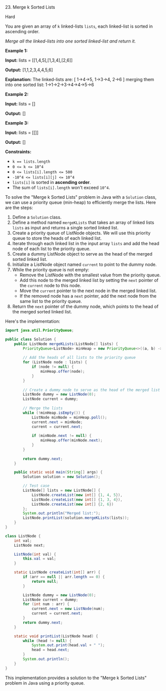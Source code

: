 23\. Merge k Sorted Lists

Hard

You are given an array of `k` linked-lists `lists`, each linked-list is sorted in ascending order.

_Merge all the linked-lists into one sorted linked-list and return it._

**Example 1:**

**Input:** lists = [[1,4,5],[1,3,4],[2,6]]

**Output:** [1,1,2,3,4,4,5,6]

**Explanation:** The linked-lists are: [ 1->4->5, 1->3->4, 2->6 ] merging them into one sorted list: 1->1->2->3->4->4->5->6 

**Example 2:**

**Input:** lists = []

**Output:** [] 

**Example 3:**

**Input:** lists = [[]]

**Output:** [] 

**Constraints:**

*   `k == lists.length`
*   `0 <= k <= 10^4`
*   `0 <= lists[i].length <= 500`
*   `-10^4 <= lists[i][j] <= 10^4`
*   `lists[i]` is sorted in **ascending order**.
*   The sum of `lists[i].length` won't exceed `10^4`.

To solve the "Merge k Sorted Lists" problem in Java with a `Solution` class, we can use a priority queue (min-heap) to efficiently merge the lists. Here are the steps:

1. Define a `Solution` class.
2. Define a method named `mergeKLists` that takes an array of linked lists `lists` as input and returns a single sorted linked list.
3. Create a priority queue of ListNode objects. We will use this priority queue to store the heads of each linked list.
4. Iterate through each linked list in the input array `lists` and add the head node of each list to the priority queue.
5. Create a dummy ListNode object to serve as the head of the merged sorted linked list.
6. Initialize a ListNode object named `current` to point to the dummy node.
7. While the priority queue is not empty:
   - Remove the ListNode with the smallest value from the priority queue.
   - Add this node to the merged linked list by setting the `next` pointer of the `current` node to this node.
   - Move the `current` pointer to the next node in the merged linked list.
   - If the removed node has a `next` pointer, add the next node from the same list to the priority queue.
8. Return the `next` pointer of the dummy node, which points to the head of the merged sorted linked list.

Here's the implementation:

```java
import java.util.PriorityQueue;

public class Solution {
    public ListNode mergeKLists(ListNode[] lists) {
        PriorityQueue<ListNode> minHeap = new PriorityQueue<>((a, b) -> a.val - b.val);
        
        // Add the heads of all lists to the priority queue
        for (ListNode node : lists) {
            if (node != null) {
                minHeap.offer(node);
            }
        }
        
        // Create a dummy node to serve as the head of the merged list
        ListNode dummy = new ListNode(0);
        ListNode current = dummy;
        
        // Merge the lists
        while (!minHeap.isEmpty()) {
            ListNode minNode = minHeap.poll();
            current.next = minNode;
            current = current.next;
            
            if (minNode.next != null) {
                minHeap.offer(minNode.next);
            }
        }
        
        return dummy.next;
    }

    public static void main(String[] args) {
        Solution solution = new Solution();

        // Test case
        ListNode[] lists = new ListNode[] {
            ListNode.createList(new int[] {1, 4, 5}),
            ListNode.createList(new int[] {1, 3, 4}),
            ListNode.createList(new int[] {2, 6})
        };
        System.out.println("Merged list:");
        ListNode.printList(solution.mergeKLists(lists));
    }
}

class ListNode {
    int val;
    ListNode next;

    ListNode(int val) {
        this.val = val;
    }

    static ListNode createList(int[] arr) {
        if (arr == null || arr.length == 0) {
            return null;
        }

        ListNode dummy = new ListNode(0);
        ListNode current = dummy;
        for (int num : arr) {
            current.next = new ListNode(num);
            current = current.next;
        }
        return dummy.next;
    }

    static void printList(ListNode head) {
        while (head != null) {
            System.out.print(head.val + " ");
            head = head.next;
        }
        System.out.println();
    }
}
```

This implementation provides a solution to the "Merge k Sorted Lists" problem in Java using a priority queue.